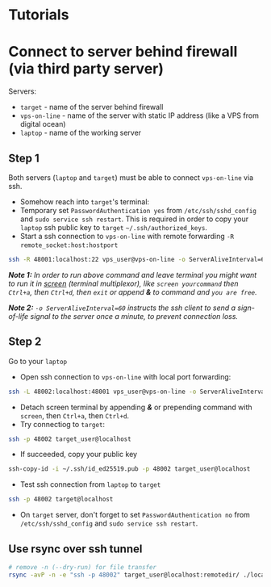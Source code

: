 # Tutorials
# Connect to server behind firewall (via third party server)
Servers:
- `target` - name of the server behind firewall
- `vps-on-line` - name of the server with static IP address (like a VPS from digital ocean)
- `laptop` - name of the working server
## Step 1
Both servers (`laptop` and `target`) must be able to connect `vps-on-line` via ssh.
- Somehow reach into `target`'s terminal:
- Temporary set `PasswordAuthentication yes` from `/etc/ssh/sshd_config` and `sudo service ssh restart`. This is required in order to copy your `laptop` ssh public key to `target` `~/.ssh/authorized_keys`.
- Start a ssh connection to `vps-on-line` with remote forwarding `-R` `remote_socket:host:hostport`
```bash
ssh -R 48001:localhost:22 vps_user@vps-on-line -o ServerAliveInterval=60
```
***Note 1:***
*In order to run above command and leave terminal you might want to run it in [screen](https://www.gnu.org/software/screen/manual/screen.html#Invoking-Screen) (terminal multiplexor), like `screen yourcommand` then `Ctrl+a`, then `Ctrl+d`, then `exit` or append ***&*** to command and `you are free`.*

***Note 2:***
*`-o ServerAliveInterval=60` instructs the ssh client to send a sign-of-life signal to the server once a minute, to prevent connection loss.*

## Step 2
Go to your `laptop`
- Open ssh connection to `vps-on-line` with local port forwarding:
```bash
ssh -L 48002:localhost:48001 vps_user@vps-on-line -o ServerAliveInterval=60
```
- Detach screen terminal by appending ***&*** or prepending command with `screen`, then `Ctrl+a`, then `Ctrl+d`.
- Try connectiog to `target`:
```bash
ssh -p 48002 target_user@localhost
```
- If succeeded, copy your public key
```bash
ssh-copy-id -i ~/.ssh/id_ed25519.pub -p 48002 target_user@localhost
```
- Test ssh connection from `laptop` to `target`
```bash
ssh -p 48002 target@localhost
```
- On `target` server, don't forget to set `PasswordAuthentication no` from `/etc/ssh/sshd_config` and `sudo service ssh restart`.

## Use rsync over ssh tunnel
```bash
# remove -n (--dry-run) for file transfer
rsync -avP -n -e "ssh -p 48002" target_user@localhost:remotedir/ ./localdir/
```
